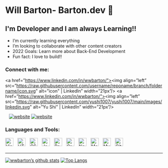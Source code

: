 # Will Barton- Barton.dev 👋

## I'm Developer and I am always Learning!!

- I’m currently learning everything
- I’m looking to collaborate with other content creators
- 2022 Goals: Learn more about Back-End Development
- Fun fact: I love to build!!

### Connect with me:

<a href=”https://www.linkedin.com/in/wwbarton/"><img align=”left” src=”https://raw.githubusercontent.com/username/reponame/branch/foldername/icon.svg" alt=”icon" | LinkedIn” width=”21px”/></a>
<a href=”https://www.linkedin.com/in/wwbarton/"><img align=”left” src=”https://raw.githubusercontent.com/yushi1007/yushi1007/main/images/linkedin.svg" alt=”Yu Shi" | LinkedIn” width=”21px”/></a>

&nbsp;&nbsp;
[![website](./img/linkedin-light.svg)](https://linkedin.com/in/codeSTACKr#gh-light-mode-only)
[![website](./img/linkedin-dark.svg)](https://linkedin.com/in/codeSTACKr#gh-dark-mode-only)

### Languages and Tools:

<img align="left" alt="Visual Studio Code" width="26px" src="https://cdn.jsdelivr.net/gh/devicons/devicon/icons/vscode/vscode-original.svg" style="padding-right:10px;" />
<img align="left" alt="HTML5" width="26px" src="https://cdn.jsdelivr.net/gh/devicons/devicon/icons/html5/html5-original.svg" style="padding-right:10px;" />
<img align="left" alt="CSS3" width="26px" src="https://cdn.jsdelivr.net/gh/devicons/devicon/icons/css3/css3-original.svg" style="padding-right:10px;" />

<img align="left" alt="JavaScript" width="26px" src="https://cdn.jsdelivr.net/gh/devicons/devicon/icons/javascript/javascript-original.svg" style="padding-right:10px;" />
<img align="left" alt="React" width="26px" src="https://cdn.jsdelivr.net/gh/devicons/devicon/icons/react/react-original.svg" style="padding-right:10px;" />
<img align="left" alt="GraphQL" width="26px" src="https://cdn.jsdelivr.net/gh/devicons/devicon/icons/graphql/graphql-plain.svg" style="padding-right:10px;" />
<img align="left" alt="Node.js" width="26px" src="https://cdn.jsdelivr.net/gh/devicons/devicon/icons/nodejs/nodejs-original.svg" style="padding-right:10px;" />
<img align="left" alt="MongoDB" width="26px" src="https://cdn.jsdelivr.net/gh/devicons/devicon/icons/mongodb/mongodb-original.svg" style="padding-right:10px;" />
<img align="left" alt="MySQL" width="26px" src="https://cdn.jsdelivr.net/gh/devicons/devicon/icons/mysql/mysql-original.svg" style="padding-right:10px;" />
<img align="left" alt="Git" width="26px" src="https://cdn.jsdelivr.net/gh/devicons/devicon/icons/git/git-original.svg" style="padding-right:10px;" />

<br />
<br />

---

[![wwbarton’s github stats](https://github-readme-stats.vercel.app/api?username=wwbarton)](https://github.com/wwbarton)
[![Top Langs](https://github-readme-stats.vercel.app/api/top-langs/?username=wwbarton&layout=compact)](https://github.com/wwbarton)

[website]: https://wwbarton.github.io/Barton-Portfolio/
[linkedin]: https://www.linkedin.com/in/wwbarton/
